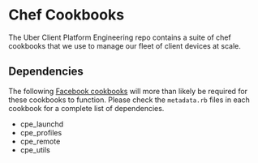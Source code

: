 # Chef Cookbooks
The Uber Client Platform Engineering repo contains a suite of chef cookbooks that we use to manage our fleet of client devices at scale.

## Dependencies
The following [Facebook cookbooks](https://github.com/facebook/IT-CPE) will more than likely be required for these cookbooks to function. Please check the `metadata.rb` files in each cookbook for a complete list of dependencies.
- cpe_launchd
- cpe_profiles
- cpe_remote
- cpe_utils
